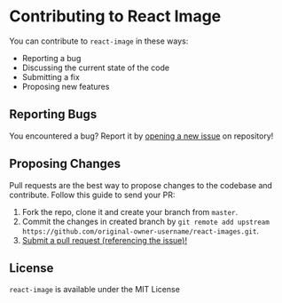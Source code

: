 # Contributing to React Image

You can contribute to `react-image` in these ways:

- Reporting a bug
- Discussing the current state of the code
- Submitting a fix
- Proposing new features

## Reporting Bugs

You encountered a bug? Report it by [opening a new issue](https://github.com/mbrevda/react-image/issues) on repository!

## Proposing Changes

Pull requests are the best way to propose changes to the codebase and contribute. Follow this guide to send your PR:

1. Fork the repo, clone it and create your branch from `master`.
2. Commit the changes in created branch by `git remote add upstream https://github.com/original-owner-username/react-images.git`.
3. [Submit a pull request (referencing the issue)!](https://github.com/mbrevda/react-image/pulls)

## License

`react-image` is available under the MIT License
